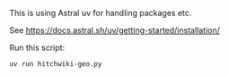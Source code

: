 

This is using Astral uv for handling packages etc.

See https://docs.astral.sh/uv/getting-started/installation/


Run this script:

    uv run hitchwiki-geo.py

